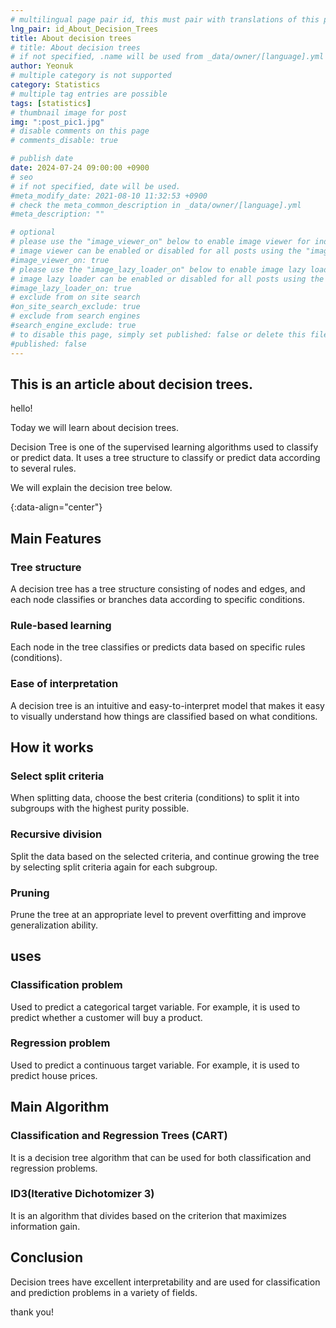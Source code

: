 ```yaml
---
# multilingual page pair id, this must pair with translations of this page. (This name must be unique)
lng_pair: id_About_Decision_Trees
title: About decision trees
# title: About decision trees
# if not specified, .name will be used from _data/owner/[language].yml
author: Yeonuk
# multiple category is not supported
category: Statistics
# multiple tag entries are possible
tags: [statistics]
# thumbnail image for post
img: ":post_pic1.jpg"
# disable comments on this page
# comments_disable: true

# publish date
date: 2024-07-24 09:00:00 +0900
# seo
# if not specified, date will be used.
#meta_modify_date: 2021-08-10 11:32:53 +0900
# check the meta_common_description in _data/owner/[language].yml
#meta_description: ""

# optional
# please use the "image_viewer_on" below to enable image viewer for individual pages or posts (_posts/ or [language]/_posts folders).
# image viewer can be enabled or disabled for all posts using the "image_viewer_posts: true" setting in _data/conf/main.yml.
#image_viewer_on: true
# please use the "image_lazy_loader_on" below to enable image lazy loader for individual pages or posts (_posts/ or [language]/_posts folders).
# image lazy loader can be enabled or disabled for all posts using the "image_lazy_loader_posts: true" setting in _data/conf/main.yml.
#image_lazy_loader_on: true
# exclude from on site search
#on_site_search_exclude: true
# exclude from search engines
#search_engine_exclude: true
# to disable this page, simply set published: false or delete this file
#published: false
---
```


<!-- outline-start -->

## This is an article about decision trees.

hello!

Today we will learn about decision trees.

Decision Tree is one of the supervised learning algorithms used to classify or predict data. It uses a tree structure to classify or predict data according to several rules.

We will explain the decision tree below.

{:data-align="center"}

<!-- outline-end -->

## Main Features

### Tree structure

A decision tree has a tree structure consisting of nodes and edges, and each node classifies or branches data according to specific conditions.

### Rule-based learning

Each node in the tree classifies or predicts data based on specific rules (conditions).

### Ease of interpretation

A decision tree is an intuitive and easy-to-interpret model that makes it easy to visually understand how things are classified based on what conditions.

## How it works

### Select split criteria

When splitting data, choose the best criteria (conditions) to split it into subgroups with the highest purity possible.

### Recursive division

Split the data based on the selected criteria, and continue growing the tree by selecting split criteria again for each subgroup.

### Pruning

Prune the tree at an appropriate level to prevent overfitting and improve generalization ability.

## uses

### Classification problem

Used to predict a categorical target variable. For example, it is used to predict whether a customer will buy a product.

### Regression problem

Used to predict a continuous target variable. For example, it is used to predict house prices.

## Main Algorithm

### Classification and Regression Trees (CART)

It is a decision tree algorithm that can be used for both classification and regression problems.

### ID3(Iterative Dichotomizer 3)

It is an algorithm that divides based on the criterion that maximizes information gain.

## Conclusion

Decision trees have excellent interpretability and are used for classification and prediction problems in a variety of fields.

thank you!
